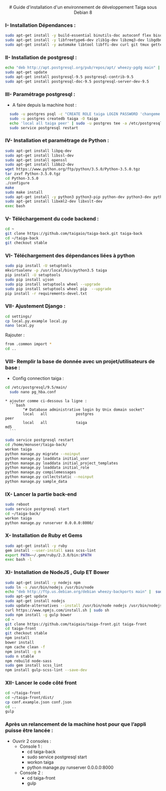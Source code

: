 <p align="center" >
# Guide d'installation d'un environnement de développement Taiga sous Debian 8
</p>

### I- Installation Dépendances :

```bash
sudo apt-get install -y build-essential binutils-doc autoconf flex bison libjpeg-dev
sudo apt-get install -y libfreetype6-dev zlib1g-dev libzmq3-dev libgdbm-dev libncurses5-dev
sudo apt-get install -y automake libtool libffi-dev curl git tmux gettext
```

### II- Installation de postgresql :

```bash
echo "deb http://apt.postgresql.org/pub/repos/apt/ wheezy-pgdg main" | sudo tee -a /etc/apt/sources.list
sudo apt-get update
sudo apt-get install postgresql-9.5 postgresql-contrib-9.5
sudo apt-get install postgresql-doc-9.5 postgresql-server-dev-9.5
```

### III- Paramétrage postgresql :


* A faire depuis la machine host :
```bash
  sudo -u postgres psql -c "CREATE ROLE taiga LOGIN PASSWORD 'changeme';"
  sudo -u postgres createdb taiga -O taiga
  echo 'local all taiga peer' | sudo -u postgres tee -a /etc/postgresql/9.5/main/pg_hba.conf > /dev/null
  sudo service postgresql restart
```

### IV- Installation et paramétrage de Python :

```bash
sudo apt-get install libpq-dev
sudo apt-get install libssl-dev
sudo apt-get install openssl
sudo apt-get install libbz2-dev
wget https://www.python.org/ftp/python/3.5.0/Python-3.5.0.tgz
tar zxvf Python-3.5.0.tgz
cd Python-3.5.0
./configure
make
sudo make install
sudo apt-get install -y python3 python3-pip python-dev python3-dev python-pip virtualenvwrapper
sudo apt-get install libxml2-dev libxslt-dev
exec bash
```

### V- Téléchargement du code backend :

```bash
cd ~
git clone https://github.com/taigaio/taiga-back.git taiga-back
cd ~/taiga-back
git checkout stable
```

### VI- Téléchargement des dépendances liées à python

```bash
sudo pip install -U setuptools
mkvirtualenv -p /usr/local/bin/python3.5 taiga
pip install -U setuptools
sudo pip install ujson
sudo pip install setuptools wheel --upgrade
sudo pip install setuptools wheel pip  --upgrade
pip install -r requirements-devel.txt
```

### VII- Ajustement Django :

```bash
cd settings/
cp local.py.example local.py
nano local.py
```
Rajouter :
```bash
from .common import *
cd ..
```

### VIII- Remplir la base de donnée avec un projet/utilisateurs de base :

*	Config connection taiga :
  ```bash
  cd /etc/postgresql/9.5/main/
	sudo nano pg_hba.conf
  ```
	* ajouter comme ci-dessous la ligne :
      ```bash
			"# Database administrative login by Unix domain socket"
			local   all             postgres                                peer
			local   all             taiga                                   md5
      ```
```bash
sudo service postgresql restart
cd /home/monuser/taiga-back/
workon taiga
python manage.py migrate --noinput
python manage.py loaddata initial_user
python manage.py loaddata initial_project_templates
python manage.py loaddata initial_role
python manage.py compilemessages
python manage.py collectstatic --noinput
python manage.py sample_data
```

### IX- Lancer la partie back-end

```bash
sudo reboot
sudo service postgresql start
cd ~/taiga-back/
workon taiga
python manage.py runserver 0.0.0.0:8000/
```

### X- Installation de Ruby et Gems

```bash
sudo apt-get install -y ruby
gem install --user-install sass scss-lint
export PATH=~/.gem/ruby/2.3.0/bin:$PATH
exec bash -l
```

### XI- Installation de NodeJS , Gulp ET Bower

```bash
sudo apt-get install -y nodejs npm
sudo ln -s /usr/bin/nodejs /usr/bin/node
echo "deb http://ftp.us.debian.org/debian wheezy-backports main" | 	sudo tee -a /etc/apt/sources.list
sudo apt-get update
sudo apt-get install nodejs
sudo update-alternatives --install /usr/bin/node nodejs /usr/bin/nodejs 100
curl https://www.npmjs.com/install.sh | sudo sh
sudo npm install -g gulp bower
cd ~
git clone https://github.com/taigaio/taiga-front.git taiga-front
cd taiga-front
git checkout stable
npm install
bower install
npm cache clean -f
npm install -g n
sudo n stable
npm rebuild node-sass
sudo gem install scss_lint
npm install gulp-scss-lint --save-dev
```

### XII- Lancer le code côté front

```bash
cd ~/taiga-front
cd ~/taiga-front/dist/
cp conf.example.json conf.json
cd ..
gulp
```

### Après un relancement de la machine host pour que l’appli puisse être lancée :

* Ouvrir 2 consoles :
	* Console 1 :
		*	cd taiga-back
		*	sudo service postgresql start
		*	workon taiga
		*	python manage.py runserver 0.0.0.0:8000
	* Console 2 :
		*	cd taiga-front
		*	gulp
